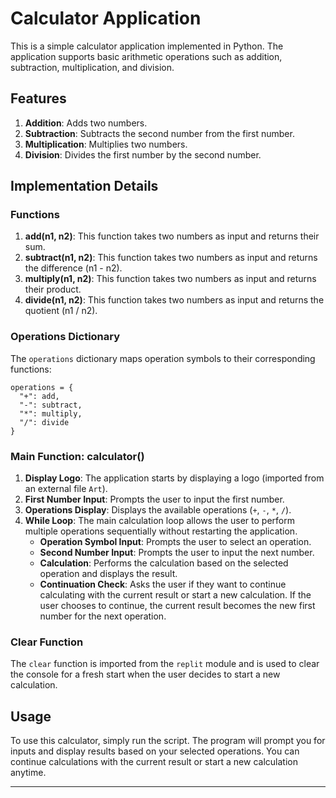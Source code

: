 # Calculator Application

This is a simple calculator application implemented in Python. The application supports basic arithmetic operations such as addition, subtraction, multiplication, and division.

## Features

1. **Addition**: Adds two numbers.
2. **Subtraction**: Subtracts the second number from the first number.
3. **Multiplication**: Multiplies two numbers.
4. **Division**: Divides the first number by the second number.

## Implementation Details

### Functions

1. **add(n1, n2)**: This function takes two numbers as input and returns their sum.
2. **subtract(n1, n2)**: This function takes two numbers as input and returns the difference (n1 - n2).
3. **multiply(n1, n2)**: This function takes two numbers as input and returns their product.
4. **divide(n1, n2)**: This function takes two numbers as input and returns the quotient (n1 / n2).

### Operations Dictionary

The `operations` dictionary maps operation symbols to their corresponding functions:
```
operations = {
  "+": add,
  "-": subtract,
  "*": multiply,
  "/": divide
}
```

### Main Function: calculator()

1. **Display Logo**: The application starts by displaying a logo (imported from an external file `Art`).
2. **First Number Input**: Prompts the user to input the first number.
3. **Operations Display**: Displays the available operations (`+`, `-`, `*`, `/`).
4. **While Loop**: The main calculation loop allows the user to perform multiple operations sequentially without restarting the application.
   - **Operation Symbol Input**: Prompts the user to select an operation.
   - **Second Number Input**: Prompts the user to input the next number.
   - **Calculation**: Performs the calculation based on the selected operation and displays the result.
   - **Continuation Check**: Asks the user if they want to continue calculating with the current result or start a new calculation. If the user chooses to continue, the current result becomes the new first number for the next operation.

### Clear Function

The `clear` function is imported from the `replit` module and is used to clear the console for a fresh start when the user decides to start a new calculation.

## Usage

To use this calculator, simply run the script. The program will prompt you for inputs and display results based on your selected operations. You can continue calculations with the current result or start a new calculation anytime.

---
